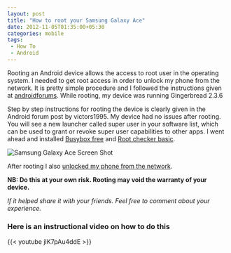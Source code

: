 ```yaml
---
layout: post
title: "How to root your Samsung Galaxy Ace"
date: 2012-11-05T01:35:00+05:30
categories: mobile
tags:
 - How To
 - Android
---
```


Rooting an Android device allows the access to root user in the operating system. I needed to get root access in order to unlock my phone from the network. It is pretty simple procedure and I followed the instructions given at [androidforums][1]. While rooting, my device was running Gingerbread 2.3.6

Step by step instructions for rooting the device is clearly given in the Android forum post by victors1995. My device had no issues after rooting. You will see a new launcher called super user in your software list, which can be used to grant or revoke super user capabilities to other apps. I went ahead and installed [Busybox free][2] and [Root checker basic][3].

![Samsung Galaxy Ace Screen Shot](https://2.bp.blogspot.com/-T13ZlIqbCPY/UJbJ4PrFuJI/AAAAAAAADww/zFZVrnbVLFA/s400/SC20121104-195951.png)

After rooting I also [unlocked my phone from the network][4].

<strong>NB: Do this at your own risk. Rooting may void the warranty of your device.</strong>

<em>If it helped share it with your friends. Feel free to comment about your experience.</em>

### Here is an instructional video on how to do this

{{< youtube jIK7pAu4ddE >}}

[1]: http://androidforums.com/ace-all-things-root/560469-how-root-your-galaxy-ace.html "How to root your galaxy ace"
[2]: http://goo.gl/JOPF8 "Busy Box"
[3]: http://goo.gl/ok3kq "Root checker basic"
[4]: /how-to-unlock-samsung-galaxy-ace-for-free-from-a-network/ "Unlock your phone from network for free"
